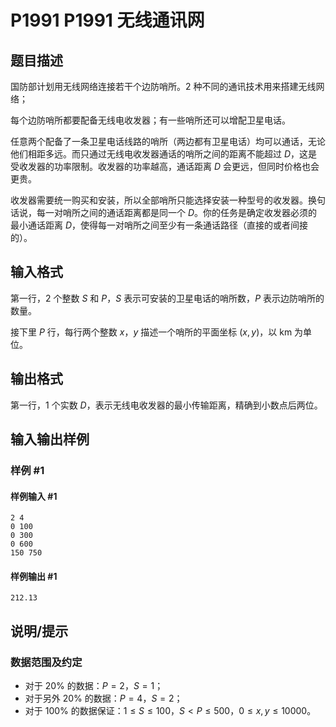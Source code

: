 # P1991 P1991 无线通讯网

## 题目描述

国防部计划用无线网络连接若干个边防哨所。2 种不同的通讯技术用来搭建无线网络；

每个边防哨所都要配备无线电收发器；有一些哨所还可以增配卫星电话。

任意两个配备了一条卫星电话线路的哨所（两边都有卫星电话）均可以通话，无论他们相距多远。而只通过无线电收发器通话的哨所之间的距离不能超过 $D$，这是受收发器的功率限制。收发器的功率越高，通话距离 $D$ 会更远，但同时价格也会更贵。

收发器需要统一购买和安装，所以全部哨所只能选择安装一种型号的收发器。换句话说，每一对哨所之间的通话距离都是同一个 $D$。你的任务是确定收发器必须的最小通话距离 $D$，使得每一对哨所之间至少有一条通话路径（直接的或者间接的）。


## 输入格式

第一行，$2$ 个整数 $S$ 和 $P$，$S$ 表示可安装的卫星电话的哨所数，$P$ 表示边防哨所的数量。

接下里 $P$ 行，每行两个整数 $x，y$ 描述一个哨所的平面坐标 $(x, y)$，以 km 为单位。


## 输出格式

第一行，$1$ 个实数 $D$，表示无线电收发器的最小传输距离，精确到小数点后两位。


## 输入输出样例

### 样例 #1

#### 样例输入 #1

```
2 4
0 100
0 300
0 600
150 750
```

#### 样例输出 #1

```
212.13
```

## 说明/提示

### 数据范围及约定

- 对于 $20\%$ 的数据：$P = 2，S = 1$；
- 对于另外 $20\%$ 的数据：$P = 4，S = 2$；
- 对于 $100\%$ 的数据保证：$1 ≤ S ≤ 100$，$S < P ≤ 500$，$0 ≤ x,y ≤ 10000$。

